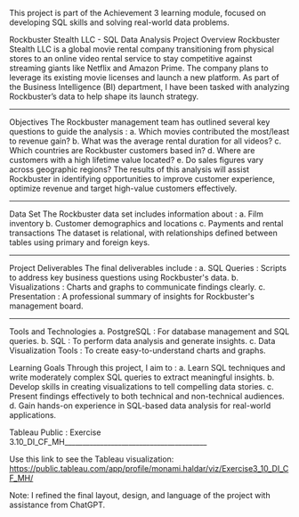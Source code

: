 This project is part of the Achievement 3 learning module, focused on developing SQL skills and solving real-world data problems.

Rockbuster Stealth LLC - SQL Data Analysis Project
Overview
Rockbuster Stealth LLC is a global movie rental company transitioning from physical stores to an online video rental service to stay competitive against streaming giants like Netflix and Amazon Prime. The company plans to leverage its existing movie licenses and launch a new platform. As part of the Business Intelligence (BI) department, I have been tasked with analyzing Rockbuster’s data to help shape its launch strategy.

________________________________________
Objectives
The Rockbuster management team has outlined several key questions to guide the analysis :
a.	Which movies contributed the most/least to revenue gain?
b.	What was the average rental duration for all videos?
c.	Which countries are Rockbuster customers based in?
d.	Where are customers with a high lifetime value located?
e.	Do sales figures vary across geographic regions?
The results of this analysis will assist Rockbuster in identifying opportunities to improve customer experience, optimize revenue and target high-value customers effectively.
________________________________________
Data Set
The Rockbuster data set includes information about :
a.	Film inventory
b.	Customer demographics and locations
c.	Payments and rental transactions
The dataset is relational, with relationships defined between tables using primary and foreign keys. 
________________________________________
Project Deliverables
The final deliverables include :
a.	SQL Queries : Scripts to address key business questions using Rockbuster's data.
b.	Visualizations : Charts and graphs to communicate findings clearly.
c.	Presentation : A professional summary of insights for Rockbuster's management board.
________________________________________
Tools and Technologies
a.	PostgreSQL : For database management and SQL queries.
b.	SQL : To perform data analysis and generate insights.
c.	Data Visualization Tools : To create easy-to-understand charts and graphs.

Learning Goals
Through this project, I aim to :
a.	Learn SQL techniques and write moderately complex SQL queries to extract meaningful insights.
b.	Develop skills in creating visualizations to tell compelling data stories.
c.	Present findings effectively to both technical and non-technical audiences.
d.	Gain hands-on experience in SQL-based data analysis for real-world applications.

Tableau Public : Exercise 3.10_DI_CF_MH________________________________________

Use this link to see the Tableau visualization: https://public.tableau.com/app/profile/monami.haldar/viz/Exercise3_10_DI_CF_MH/

Note: I refined the final layout, design, and language of the project with assistance from ChatGPT.
